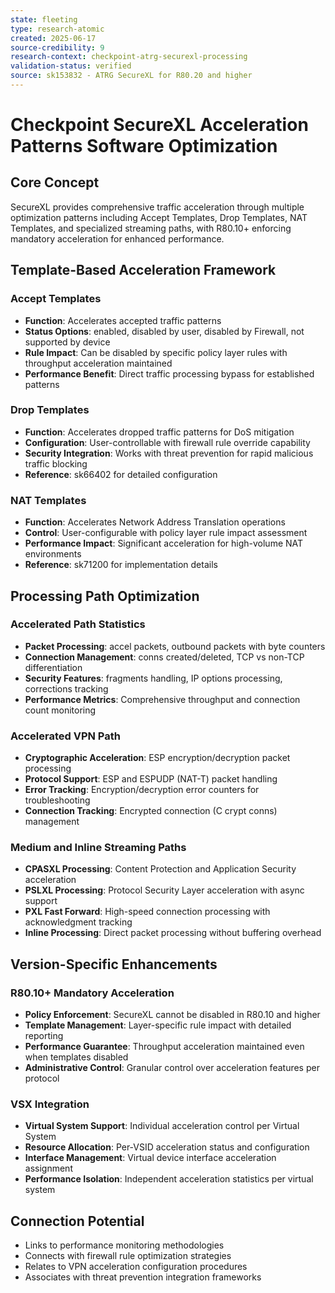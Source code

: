 ```yaml
---
state: fleeting
type: research-atomic
created: 2025-06-17
source-credibility: 9
research-context: checkpoint-atrg-securexl-processing
validation-status: verified
source: sk153832 - ATRG SecureXL for R80.20 and higher
---
```


# Checkpoint SecureXL Acceleration Patterns Software Optimization

## Core Concept
SecureXL provides comprehensive traffic acceleration through multiple optimization patterns including Accept Templates, Drop Templates, NAT Templates, and specialized streaming paths, with R80.10+ enforcing mandatory acceleration for enhanced performance.

## Template-Based Acceleration Framework

### Accept Templates
- **Function**: Accelerates accepted traffic patterns
- **Status Options**: enabled, disabled by user, disabled by Firewall, not supported by device
- **Rule Impact**: Can be disabled by specific policy layer rules with throughput acceleration maintained
- **Performance Benefit**: Direct traffic processing bypass for established patterns

### Drop Templates  
- **Function**: Accelerates dropped traffic patterns for DoS mitigation
- **Configuration**: User-controllable with firewall rule override capability
- **Security Integration**: Works with threat prevention for rapid malicious traffic blocking
- **Reference**: sk66402 for detailed configuration

### NAT Templates
- **Function**: Accelerates Network Address Translation operations
- **Control**: User-configurable with policy layer rule impact assessment
- **Performance Impact**: Significant acceleration for high-volume NAT environments
- **Reference**: sk71200 for implementation details

## Processing Path Optimization

### Accelerated Path Statistics
- **Packet Processing**: accel packets, outbound packets with byte counters
- **Connection Management**: conns created/deleted, TCP vs non-TCP differentiation
- **Security Features**: fragments handling, IP options processing, corrections tracking
- **Performance Metrics**: Comprehensive throughput and connection count monitoring

### Accelerated VPN Path
- **Cryptographic Acceleration**: ESP encryption/decryption packet processing
- **Protocol Support**: ESP and ESPUDP (NAT-T) packet handling
- **Error Tracking**: Encryption/decryption error counters for troubleshooting
- **Connection Tracking**: Encrypted connection (C crypt conns) management

### Medium and Inline Streaming Paths
- **CPASXL Processing**: Content Protection and Application Security acceleration
- **PSLXL Processing**: Protocol Security Layer acceleration with async support
- **PXL Fast Forward**: High-speed connection processing with acknowledgment tracking
- **Inline Processing**: Direct packet processing without buffering overhead

## Version-Specific Enhancements

### R80.10+ Mandatory Acceleration
- **Policy Enforcement**: SecureXL cannot be disabled in R80.10 and higher
- **Template Management**: Layer-specific rule impact with detailed reporting
- **Performance Guarantee**: Throughput acceleration maintained even when templates disabled
- **Administrative Control**: Granular control over acceleration features per protocol

### VSX Integration
- **Virtual System Support**: Individual acceleration control per Virtual System
- **Resource Allocation**: Per-VSID acceleration status and configuration
- **Interface Management**: Virtual device interface acceleration assignment
- **Performance Isolation**: Independent acceleration statistics per virtual system

## Connection Potential
- Links to performance monitoring methodologies
- Connects with firewall rule optimization strategies
- Relates to VPN acceleration configuration procedures
- Associates with threat prevention integration frameworks